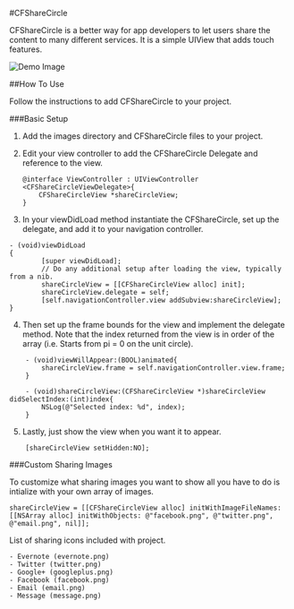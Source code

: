 #CFShareCircle

CFShareCircle is a better way for app developers to let users share the content to many different services. It is a simple UIView that adds touch features.

![Demo Image](http://i.imgur.com/pq2vd.png)

##How To Use

Follow the instructions to add CFShareCircle to your project.

###Basic Setup

1. Add the images directory and CFShareCircle files to your project.
2. Edit your view controller to add the CFShareCircle Delegate and reference to the view.

    ```
    @interface ViewController : UIViewController <CFShareCircleViewDelegate>{    
        CFShareCircleView *shareCircleView;        
    }
      ```
3. In your viewDidLoad method instantiate the CFShareCircle, set up the delegate, and add it to your navigation controller.
```
- (void)viewDidLoad
{
        [super viewDidLoad];
        // Do any additional setup after loading the view, typically from a nib.
        shareCircleView = [[CFShareCircleView alloc] init];
        shareCircleView.delegate = self;
        [self.navigationController.view addSubview:shareCircleView];
}
```
4. Then set up the frame bounds for the view and implement the delegate method. Note that the index returned from the view is in order of the array (i.e. Starts from pi = 0 on the unit circle).
```
    - (void)viewWillAppear:(BOOL)animated{
        shareCircleView.frame = self.navigationController.view.frame;
    }
    
    - (void)shareCircleView:(CFShareCircleView *)shareCircleView didSelectIndex:(int)index{
        NSLog(@"Selected index: %d", index);
    }
```
5. Lastly, just show the view when you want it to appear.
```
    [shareCircleView setHidden:NO];
```

###Custom Sharing Images

To customize what sharing images you want to show all you have to do is intialize with your own array of images.

```
shareCircleView = [[CFShareCircleView alloc] initWithImageFileNames:[[NSArray alloc] initWithObjects: @"facebook.png", @"twitter.png", @"email.png", nil]];
```

List of sharing icons included with project.

    - Evernote (evernote.png)
    - Twitter (twitter.png)
    - Google+ (googleplus.png)
    - Facebook (facebook.png)
    - Email (email.png)
    - Message (message.png)
